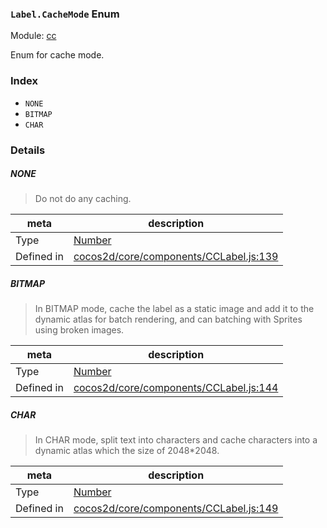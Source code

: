 ### `Label.CacheMode` Enum



Module: [cc](../modules/cc.md)


Enum for cache mode.


### Index
  - `NONE`
  - `BITMAP`
  - `CHAR`

### Details


##### NONE

> Do not do any caching.

| meta | description |
|------|-------------|
| Type | <a href="https://developer.mozilla.org/en/JavaScript/Reference/Global_Objects/Number" class="crosslink external" target="_blank">Number</a> |
| Defined in | [cocos2d/core/components/CCLabel.js:139](https://github.com/cocos-creator/engine/blob/f7d50d63228ec3047fe054a2d1e1535e90da2bd1/cocos2d/core/components/CCLabel.js#L139) |



##### BITMAP

> In BITMAP mode, cache the label as a static image and add it to the dynamic atlas for batch rendering, and can batching with Sprites using broken images.

| meta | description |
|------|-------------|
| Type | <a href="https://developer.mozilla.org/en/JavaScript/Reference/Global_Objects/Number" class="crosslink external" target="_blank">Number</a> |
| Defined in | [cocos2d/core/components/CCLabel.js:144](https://github.com/cocos-creator/engine/blob/f7d50d63228ec3047fe054a2d1e1535e90da2bd1/cocos2d/core/components/CCLabel.js#L144) |



##### CHAR

> In CHAR mode, split text into characters and cache characters into a dynamic atlas which the size of 2048*2048.

| meta | description |
|------|-------------|
| Type | <a href="https://developer.mozilla.org/en/JavaScript/Reference/Global_Objects/Number" class="crosslink external" target="_blank">Number</a> |
| Defined in | [cocos2d/core/components/CCLabel.js:149](https://github.com/cocos-creator/engine/blob/f7d50d63228ec3047fe054a2d1e1535e90da2bd1/cocos2d/core/components/CCLabel.js#L149) |


